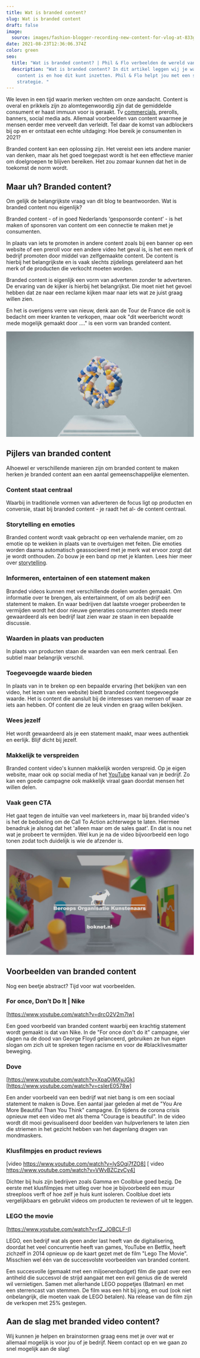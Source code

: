 ```yaml
---
title: Wat is branded content?
slug: Wat is branded content
draft: false
image:
  source: images/fashion-blogger-recording-new-content-for-vlog-at-833g9wp.jpg
date: 2021-08-23T12:36:06.374Z
color: green
seo:
  title: "Wat is branded content? | Phil & Flo verbeelden de wereld van morgen "
  description: "Wat is branded content? In dit artikel leggen wij je wat branded
    content is en hoe dit kunt inzetten. Phil & Flo helpt jou met een slimme
    strategie. "
---
```

We leven in een tijd waarin merken vechten om onze aandacht. Content is overal en prikkels zijn zo alomtegenwoordig zijn dat de gemiddelde consument er haast immuun voor is geraakt. Tv [commercials](https://www.philenflo.nl/commercial-laten-maken/), prerolls, banners, social media ads. Allemaal voorbeelden van content waarmee je mensen eerder mee verveelt dan verleidt. Tel daar de komst van adblockers bij op en er ontstaat een echte uitdaging: Hoe bereik je consumenten in 2021? 

Branded content kan een oplossing zijn. Het vereist een iets andere manier van denken, maar als het goed toegepast wordt is het een effectieve manier om doelgroepen te blijven bereiken. 
Het zou zomaar kunnen dat het in de toekomst de norm wordt.

## Maar uh? Branded content?

Om gelijk de belangrijkste vraag van dit blog te beantwoorden. Wat is branded content nou eigenlijk? 

Branded content - of in goed Nederlands ‘gesponsorde content’ - is het maken of sponsoren van content om een connectie te maken met je consumenten.

In plaats van iets te promoten in andere content zoals bij een banner op een website of een preroll voor een andere video het geval is, is het een merk of bedrijf promoten door middel van zelfgemaakte content. De content is hierbij het belangrijkste en is vaak slechts zijdelings gerelateerd aan het merk of de producten die verkocht moeten worden. 

Branded content is eigenlijk een vorm van adverteren zonder te adverteren. De ervaring van de kijker is hierbij het belangrijkst. Die moet niet het gevoel hebben dat ze naar een reclame kijken maar naar iets wat ze juist graag willen zien.

En het is overigens verre van nieuw, denk aan de Tour de France die ooit is bedacht om meer kranten te verkopen, maar ook "dit weerbericht wordt mede mogelijk gemaakt door ...." is een vorm van branded content.

![Branded content voorbeeld blog](images/branded-content.jpg)

## Pijlers van branded content

Alhoewel er verschillende manieren zijn om branded content te maken herken je branded content aan een aantal gemeenschappelijke elementen.

### Content staat centraal

Waarbij in traditionele vormen van adverteren de focus ligt op producten en conversie, staat bij branded content - je raadt het al- de content centraal.

### Storytelling en emoties

Branded content wordt vaak gebracht op een verhalende manier, om zo emotie op te wekken in plaats van te overtuigen met feiten. Die emoties worden daarna automatisch geassocieerd met je merk wat ervoor zorgt dat je wordt onthouden. Zo bouw je een band op met je klanten. Lees hier meer over [storytelling](https://www.philenflo.nl/blog/beste-voorbeelden-van-storytelling/). 

### Informeren, entertainen of een statement maken

Branded videos kunnen met verschillende doelen worden gemaakt. Om informatie over te brengen, als entertainment, of om als bedrijf een statement te maken. En waar bedrijven dat laatste vroeger probeerden te vermijden wordt het door nieuwe generaties consumenten steeds meer gewaardeerd als een bedrijf laat zien waar ze staan in een bepaalde discussie.

### Waarden in plaats van producten

In plaats van producten staan de waarden van een merk centraal. Een subtiel maar belangrijk verschil. 

### Toegevoegde waarde bieden

In plaats van in te breken op een bepaalde ervaring (het bekijken van een video, het lezen van een website) biedt branded content toegevoegde waarde. Het is content die aansluit bij de interesses van mensen of waar ze iets aan hebben. Of content die ze leuk vinden en graag willen bekijken. 

### Wees jezelf

Het wordt gewaardeerd als je een statement maakt, maar wees authentiek en eerlijk. Blijf dicht bij jezelf.

### Makkelijk te verspreiden

Branded content video's kunnen makkelijk worden verspreid. Op je eigen website, maar ook op social media of het [YouTube](https://www.philenflo.nl/you-tube-video-laten-maken/) kanaal van je bedrijf. Zo kan een goede campagne ook makkelijk viraal gaan doordat mensen het willen delen.

### Vaak geen CTA

Het gaat tegen de intuïtie van veel marketeers in, maar bij branded video's is het de bedoeling om de Call To Action achterwege te laten. Hiermee benadruk je alsnog dat het 'alleen maar om de sales gaat'. En dat is nou net wat je probeert te vermijden. Wel kun je na de video bijvoorbeeld een logo tonen zodat toch duidelijk is wie de afzender is.

![Branded content zonder cta blog](images/branded-content-video.jpg)

## Voorbeelden van branded content

Nog een beetje abstract? Tijd voor wat voorbeelden.

### For once, Don’t Do It | Nike

\[https://www.youtube.com/watch?v=drcO2V2m7lw]

Een goed voorbeeld van branded content waarbij een krachtig statement wordt gemaakt is dat van Nike. In de "For once don't do it" campagne, vier dagen na de dood van George Floyd gelanceerd, gebruiken ze hun eigen slogan om zich uit te spreken tegen racisme en voor de #blacklivesmatter beweging.

### Dove

\[https://www.youtube.com/watch?v=XpaOjMXyJGk]
\[https://www.youtube.com/watch?v=csIerE0578w]

Een ander voorbeeld van een bedrijf wat niet bang is om een sociaal statement te maken is Dove. Een aantal jaar geleden al met de "You Are More Beautiful Than You Think" campagne. En tijdens de corona crisis opnieuw met een video met als thema "Courage is beautiful". In de video wordt dit mooi gevisualiseerd door beelden van hulpverleners te laten zien die striemen in het gezicht hebben van het dagenlang dragen van mondmaskers. 

### Klusfilmpjes en product reviews

\[video https://www.youtube.com/watch?v=lySOqi7fZO8]
\[ video https://www.youtube.com/watch?v=VWvBZCzvCy4] 

Dichter bij huis zijn bedrijven zoals Gamma en Coolblue goed bezig. De eerste met klusfilmpjes met uitleg over hoe je bijvoorbeeld een muur streeploos verft of hoe zelf je huis kunt isoleren. Coolblue doet iets vergelijkbaars en gebruikt videos om producten te reviewen of uit te leggen.

### LEGO the movie

\[https://www.youtube.com/watch?v=fZ_JOBCLF-I]

LEGO, een bedrijf wat als geen ander last heeft van de digitalisering, doordat het veel concurrentie heeft van games, YouTube en Betflix, heeft zichzelf in 2014 opnieuw op de kaart gezet met de film "Lego The Movie". Misschien wel één van de succesvolste voorbeelden van branded content.

Een succesvolle (gemaakt met een miljoenenbudget) film die gaat over een antiheld die succesvol de strijd aangaat met een evil genius die de wereld wil vernietigen. Samen met allerhande LEGO poppetjes (Batman) en met een sterrencast van stemmen. De film was een hit bij jong, en oud (ook niet onbelangrijk, die moeten vaak de LEGO betalen).  Na release van de film zijn de verkopen met 25% gestegen. 

## Aan de slag met branded video content?

Wij kunnen je helpen en brainstormen graag eens met je over wat er allemaal mogelijk is voor jou of je bedrijf. Neem contact op en we gaan zo snel mogelijk aan de slag!